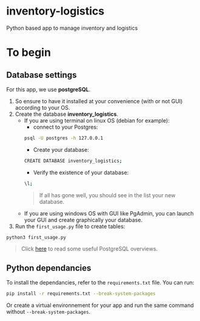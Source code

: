 # inventory-logistics
Python based app to manage inventory and logistics

# To begin
## Database settings
For this app, we use __postgreSQL__. 
1. So ensure to have it installed at your convenience (with or not GUI) according to your OS.
2. Create the database __inventory_logistics__.
    - If you are using terminal on linux OS (debian for example):
        - connect to your Postgres:
        ```bash
        psql -U postgres -h 127.0.0.1
        ```
        - Create your database:
        ```bash
        CREATE DATABASE inventory_logistics;
        ```
        - Verify the existence of your database:
        ```bash
        \l;
        ```
        > If all has gone well, you should see in the list your new database.
    - If you are using windows OS with GUI like PgAdmin, you can launch your GUI and create graphically your database.
3. Run the `first_usage.py` file to create tables:
```bash
python3 first_usage.py
```

> Click [here](https://www.tutorialspoint.com/postgresql/index.htm) to read some useful PostgreSQL overviews.

## Python dependancies
To install the dependancies, refer to the `requirements.txt` file. You can run:
```bash
pip install -r requirements.txt --break-system-packages
```
Or create a virtual environnement for your app and run the same command without `--break-system-packages`.